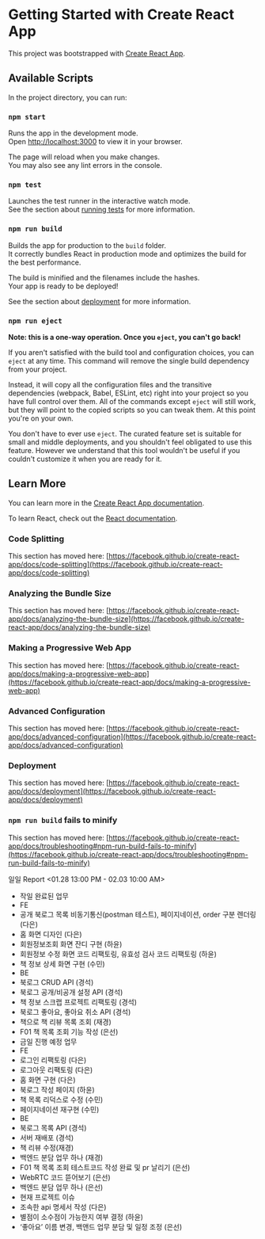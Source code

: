 # Getting Started with Create React App

This project was bootstrapped with [Create React App](https://github.com/facebook/create-react-app).

## Available Scripts

In the project directory, you can run:

### `npm start`

Runs the app in the development mode.\
Open [http://localhost:3000](http://localhost:3000) to view it in your browser.

The page will reload when you make changes.\
You may also see any lint errors in the console.

### `npm test`

Launches the test runner in the interactive watch mode.\
See the section about [running tests](https://facebook.github.io/create-react-app/docs/running-tests) for more information.

### `npm run build`

Builds the app for production to the `build` folder.\
It correctly bundles React in production mode and optimizes the build for the best performance.

The build is minified and the filenames include the hashes.\
Your app is ready to be deployed!

See the section about [deployment](https://facebook.github.io/create-react-app/docs/deployment) for more information.

### `npm run eject`

**Note: this is a one-way operation. Once you `eject`, you can't go back!**

If you aren't satisfied with the build tool and configuration choices, you can `eject` at any time. This command will remove the single build dependency from your project.

Instead, it will copy all the configuration files and the transitive dependencies (webpack, Babel, ESLint, etc) right into your project so you have full control over them. All of the commands except `eject` will still work, but they will point to the copied scripts so you can tweak them. At this point you're on your own.

You don't have to ever use `eject`. The curated feature set is suitable for small and middle deployments, and you shouldn't feel obligated to use this feature. However we understand that this tool wouldn't be useful if you couldn't customize it when you are ready for it.

## Learn More

You can learn more in the [Create React App documentation](https://facebook.github.io/create-react-app/docs/getting-started).

To learn React, check out the [React documentation](https://reactjs.org/).

### Code Splitting

This section has moved here: [https://facebook.github.io/create-react-app/docs/code-splitting](https://facebook.github.io/create-react-app/docs/code-splitting)

### Analyzing the Bundle Size

This section has moved here: [https://facebook.github.io/create-react-app/docs/analyzing-the-bundle-size](https://facebook.github.io/create-react-app/docs/analyzing-the-bundle-size)

### Making a Progressive Web App

This section has moved here: [https://facebook.github.io/create-react-app/docs/making-a-progressive-web-app](https://facebook.github.io/create-react-app/docs/making-a-progressive-web-app)

### Advanced Configuration

This section has moved here: [https://facebook.github.io/create-react-app/docs/advanced-configuration](https://facebook.github.io/create-react-app/docs/advanced-configuration)

### Deployment

This section has moved here: [https://facebook.github.io/create-react-app/docs/deployment](https://facebook.github.io/create-react-app/docs/deployment)

### `npm run build` fails to minify

This section has moved here: [https://facebook.github.io/create-react-app/docs/troubleshooting#npm-run-build-fails-to-minify](https://facebook.github.io/create-react-app/docs/troubleshooting#npm-run-build-fails-to-minify)


일일 Report <01.28 13:00 PM - 02.03 10:00 AM>
- 작일 완료된 업무
-  FE
 -  공개 북로그 목록 비동기통신(postman 테스트), 페이지네이션, order 구분 렌더링 (다은)
  - 홈 화면 디자인 (다은)
  - 회원정보조회 화면 잔디 구현 (하윤)
  - 회원정보 수정 화면 코드 리팩토링, 유효성 검사 코드 리팩토링 (하윤)
  - 책 정보 상세 화면 구현 (수민)
 - BE
  - 북로그 CRUD API (경석)
  - 북로그 공개/비공개 설정 API (경석)
  - 책 정보 스크랩 프로젝트 리팩토링 (경석)
  - 북로그 좋아요, 좋아요 취소 API (경석)
  - 책으로 책 리뷰 목록 조회 (재경)
  - F01 책 목록 조회 기능 작성 (은선)
- 금일 진행 예정 업무
 - FE
  - 로그인 리팩토링 (다은)
  - 로그아웃 리팩토링 (다은)
  - 홈 화면 구현 (다은)
  - 북로그 작성 페이지 (하윤)
  - 책 목록 리덕스로 수정 (수민)
  - 페이지네이션 재구현 (수민)
 - BE
  - 북로그 목록 API (경석)
  - 서버 재배포 (경석)
  - 책 리뷰 수정(재경)
  - 백엔드 분담 업무 하나 (재경)
  - F01 책 목록 조회 테스트코드 작성 완료 및 pr 날리기 (은선)
  - WebRTC 코드 뜯어보기 (은선)
  - 백엔드 분담 업무 하나 (은선)
- 현재 프로젝트 이슈
 - 조속한 api 명세서 작성 (다은)
 - 별점이 소수점이 가능한지 여부 결정 (하윤)
 - ‘좋아요’ 이름 변경, 백앤드 업무 분담 및 일정 조정 (은선)


